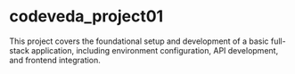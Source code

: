 # codeveda_project01
This project covers the foundational setup and development of a basic full-stack application, including environment configuration, API development, and frontend integration.
